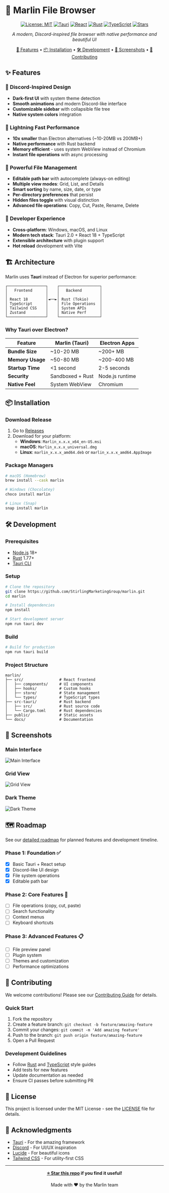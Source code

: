 # 🐠 Marlin File Browser

<div align="center">
  
[![License: MIT](https://img.shields.io/badge/License-MIT-yellow.svg)](https://opensource.org/licenses/MIT)
[![Tauri](https://img.shields.io/badge/Tauri-2.0-blue.svg)](https://tauri.app/)
[![React](https://img.shields.io/badge/React-18-blue.svg)](https://reactjs.org/)
[![Rust](https://img.shields.io/badge/Rust-1.77+-orange.svg)](https://www.rust-lang.org/)
[![TypeScript](https://img.shields.io/badge/TypeScript-5.6-blue.svg)](https://www.typescriptlang.org/)
[![Stars](https://img.shields.io/github/stars/StirlingMarketingGroup/marlin?style=social)](https://github.com/StirlingMarketingGroup/marlin/stargazers)

*A modern, Discord-inspired file browser with native performance and beautiful UI*

[🚀 Features](#features) • [📦 Installation](#installation) • [🛠️ Development](#development) • [🎨 Screenshots](#screenshots) • [🤝 Contributing](#contributing)

</div>

## ✨ Features

### 🎨 **Discord-Inspired Design**
- **Dark-first UI** with system theme detection
- **Smooth animations** and modern Discord-like interface
- **Customizable sidebar** with collapsible file tree
- **Native system colors** integration

### 🚀 **Lightning Fast Performance** 
- **10x smaller** than Electron alternatives (~10-20MB vs 200MB+)
- **Native performance** with Rust backend
- **Memory efficient** - uses system WebView instead of Chromium
- **Instant file operations** with async processing

### 📁 **Powerful File Management**
- **Editable path bar** with autocomplete (always-on editing)
- **Multiple view modes**: Grid, List, and Details
- **Smart sorting** by name, size, date, or type
- **Per-directory preferences** that persist
- **Hidden files toggle** with visual distinction
- **Advanced file operations**: Copy, Cut, Paste, Rename, Delete

### 🔧 **Developer Experience**
- **Cross-platform**: Windows, macOS, and Linux
- **Modern tech stack**: Tauri 2.0 + React 18 + TypeScript
- **Extensible architecture** with plugin support
- **Hot reload** development with Vite

## 🏗️ Architecture

Marlin uses **Tauri** instead of Electron for superior performance:

```
┌─────────────────┐    ┌──────────────────┐
│   Frontend      │    │   Backend        │
│                 │    │                  │
│ React 18        │◄──►│ Rust (Tokio)     │
│ TypeScript      │    │ File Operations  │
│ Tailwind CSS    │    │ System APIs      │
│ Zustand         │    │ Native Perf      │
└─────────────────┘    └──────────────────┘
```

### Why Tauri over Electron?

| Feature | Marlin (Tauri) | Electron Apps |
|---------|----------------|---------------|
| **Bundle Size** | ~10-20 MB | ~200+ MB |
| **Memory Usage** | ~50-80 MB | ~200-400 MB |
| **Startup Time** | <1 second | 2-5 seconds |
| **Security** | Sandboxed + Rust | Node.js runtime |
| **Native Feel** | System WebView | Chromium |

## 📦 Installation

### Download Release
1. Go to [Releases](https://github.com/StirlingMarketingGroup/marlin/releases)
2. Download for your platform:
   - **Windows**: `Marlin_x.x.x_x64_en-US.msi`
   - **macOS**: `Marlin_x.x.x_universal.dmg`
   - **Linux**: `marlin_x.x.x_amd64.deb` or `marlin_x.x.x_amd64.AppImage`

### Package Managers

```bash
# macOS (Homebrew)
brew install --cask marlin

# Windows (Chocolatey)
choco install marlin

# Linux (Snap)
snap install marlin
```

## 🛠️ Development

### Prerequisites
- [Node.js](https://nodejs.org/) 18+
- [Rust](https://rustup.rs/) 1.77+
- [Tauri CLI](https://tauri.app/v1/guides/getting-started/prerequisites)

### Setup
```bash
# Clone the repository
git clone https://github.com/StirlingMarketingGroup/marlin.git
cd marlin

# Install dependencies
npm install

# Start development server
npm run tauri dev
```

### Build
```bash
# Build for production
npm run tauri build
```

### Project Structure
```
marlin/
├── src/                # React frontend
│   ├── components/     # UI components
│   ├── hooks/          # Custom hooks
│   ├── store/          # State management
│   └── types/          # TypeScript types
├── src-tauri/          # Rust backend
│   ├── src/            # Rust source code
│   └── Cargo.toml      # Rust dependencies
├── public/             # Static assets
└── docs/               # Documentation
```

## 🎨 Screenshots

### Main Interface
![Main Interface](docs/screenshots/main-interface.png)

### Grid View
![Grid View](docs/screenshots/grid-view.png)

### Dark Theme
![Dark Theme](docs/screenshots/dark-theme.png)

## 🗺️ Roadmap

See our [detailed roadmap](ROADMAP.md) for planned features and development timeline.

### Phase 1: Foundation ✅
- [x] Basic Tauri + React setup
- [x] Discord-like UI design
- [x] File system operations
- [x] Editable path bar

### Phase 2: Core Features 🚧
- [ ] File operations (copy, cut, paste)
- [ ] Search functionality
- [ ] Context menus
- [ ] Keyboard shortcuts

### Phase 3: Advanced Features 📋
- [ ] File preview panel
- [ ] Plugin system
- [ ] Themes and customization
- [ ] Performance optimizations

## 🤝 Contributing

We welcome contributions! Please see our [Contributing Guide](CONTRIBUTING.md) for details.

### Quick Start
1. Fork the repository
2. Create a feature branch: `git checkout -b feature/amazing-feature`
3. Commit your changes: `git commit -m 'Add amazing feature'`
4. Push to the branch: `git push origin feature/amazing-feature`
5. Open a Pull Request

### Development Guidelines
- Follow [Rust](https://doc.rust-lang.org/1.0.0/style/style/naming/README.html) and [TypeScript](https://typescript-eslint.io/) style guides
- Add tests for new features
- Update documentation as needed
- Ensure CI passes before submitting PR

## 📄 License

This project is licensed under the MIT License - see the [LICENSE](LICENSE) file for details.

## 🙏 Acknowledgments

- [Tauri](https://tauri.app/) - For the amazing framework
- [Discord](https://discord.com/) - For UI/UX inspiration
- [Lucide](https://lucide.dev/) - For beautiful icons
- [Tailwind CSS](https://tailwindcss.com/) - For utility-first CSS

---

<div align="center">

**[⭐ Star this repo](https://github.com/StirlingMarketingGroup/marlin) if you find it useful!**

Made with ❤️ by the Marlin team

</div>
